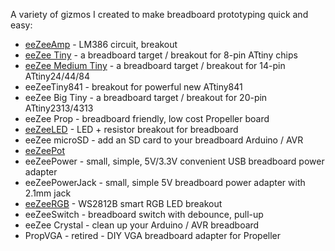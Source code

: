 A variety of gizmos I created to make breadboard prototyping quick and easy:

* [eeZeeAmp](https://github.com/shimniok/eeZeeAmp) - LM386 circuit, breakout
* [eeZee Tiny](https://github.com/shimniok/eeZeeTiny) - a breadboard target / breakout for 8-pin ATtiny chips
* [eeZee Medium Tiny](https://github.com/shimniok/eeZeeMedTiny) - a breadboard target / breakout for 14-pin ATtiny24/44/84
* eeZeeTiny841 - breakout for powerful new ATtiny841
* eeZee Big Tiny - a breadboard target / breakout for 20-pin ATtiny2313/4313
* eeZee Prop - breadboard friendly, low cost Propeller board
* [eeZeeLED](https://github.com/shimniok/eeZeeLED) - LED + resistor breakout for breadboard
* eeZee microSD - add an SD card to your breadboard Arduino / AVR
* [eeZeePot](https://github.com/shimniok/eeZeePot)
* eeZeePower - small, simple, 5V/3.3V convenient USB breadboard power adapter
* eeZeePowerJack - small, simple 5V breadboard power adapter with 2.1mm jack
* [eeZeeRGB](https://github.com/shimniok/eeZeeRGB) - WS2812B smart RGB LED breakout
* eeZeeSwitch - breadboard switch with debounce, pull-up
* eeZee Crystal - clean up your Arduino / AVR breadboard
* PropVGA - retired - DIY VGA breadboard adapter for Propeller

